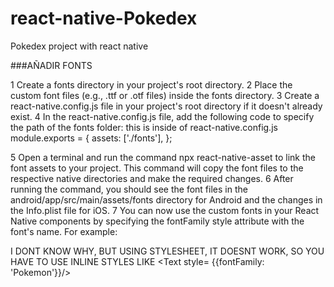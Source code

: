 # react-native-Pokedex
Pokedex project with react native 

###AÑADIR FONTS 

1 Create a fonts directory in your project's root directory.
2 Place the custom font files (e.g., .ttf or .otf files) inside the fonts directory.
3 Create a react-native.config.js file in your project's root directory if it doesn't already exist.
4 In the react-native.config.js file, add the following code to specify the path of the fonts folder:
  this is inside of react-native.config.js
  module.exports = {
  assets: ['./fonts'],
};

5 Open a terminal and run the command npx react-native-asset to link the font assets to your project. This command will copy the font files to the respective native directories and make the required changes.
6 After running the command, you should see the font files in the android/app/src/main/assets/fonts directory for Android and the changes in the Info.plist file for iOS.
7 You can now use the custom fonts in your React Native components by specifying the fontFamily style attribute with the font's name. For example:

I DONT KNOW WHY, BUT USING STYLESHEET, IT DOESNT WORK, SO YOU HAVE TO USE INLINE STYLES LIKE <Text style= {{fontFamily: 'Pokemon'}}/>
